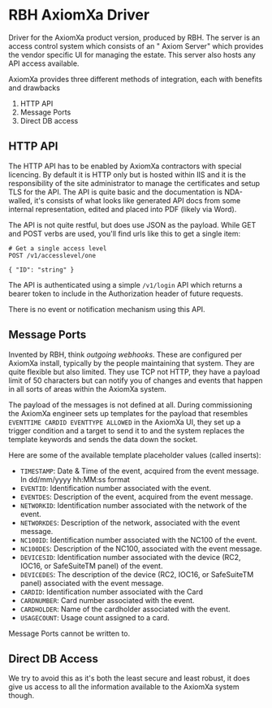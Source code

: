 # RBH AxiomXa Driver

Driver for the AxiomXa product version, produced by RBH. The server is an access control system which consists of an "
Axiom Server" which provides the vendor specific UI for managing the estate. This server also hosts any API access
available.

AxiomXa provides three different methods of integration, each with benefits and drawbacks

1. HTTP API
2. Message Ports
3. Direct DB access

## HTTP API

The HTTP API has to be enabled by AxiomXa contractors with special licencing. By default it is HTTP only but is hosted
within IIS and it is the responsibility of the site administrator to manage the certificates and setup TLS for the API.
The API is quite basic and the documentation is NDA-walled, it's consists of what looks like generated API docs from
some internal representation, edited and placed into PDF (likely via Word).

The API is not quite restful, but does use JSON as the payload. While GET and POST verbs are used, you'll find urls like
this to get a single item:

```http request
# Get a single access level
POST /v1/accesslevel/one

{ "ID": "string" }
```

The API is authenticated using a simple `/v1/login` API which returns a bearer token to include in the Authorization
header of future requests.

There is no event or notification mechanism using this API.

## Message Ports

Invented by RBH, think _outgoing webhooks_. These are configured per AxiomXa install, typically by the people
maintaining that system. They are quite flexible but also limited. They use TCP not HTTP, they have a payload limit of
50 characters but can notify you of changes and events that happen in all sorts of areas within the AxiomXa system.

The payload of the messages is not defined at all. During commissioning the AxiomXa engineer sets up templates for the
payload that resembles `EVENTTIME CARDID EVENTTYPE ALLOWED` in the AxiomXa UI, they set up a trigger condition and a
target to send it to and the system replaces the template keywords and sends the data down the socket.

Here are some of the available template placeholder values (called inserts):

- `TIMESTAMP`:  Date & Time of the event, acquired from the event message. In dd/mm/yyyy hh:MM:ss format
- `EVENTID`:    Identification number associated with the event.
- `EVENTDES`:   Description of the event, acquired from the event message.
- `NETWORKID`:  Identification number associated with the network of the event.
- `NETWORKDES`: Description of the network, associated with the event message.
- `NC100ID`:    Identification number associated with the NC100 of the event.
- `NC100DES`:   Description of the NC100, associated with the event message.
- `DEVICESID`:  Identification number associated with the device (RC2, IOC16, or SafeSuiteTM panel) of the event.
- `DEVICEDES`:  The description of the device (RC2, IOC16, or SafeSuiteTM panel) associated with the event message.
- `CARDID`:     Identification number associated with the Card
- `CARDNUMBER`: Card number associated with the event.
- `CARDHOLDER`: Name of the cardholder associated with the event.
- `USAGECOUNT`: Usage count assigned to a card.

Message Ports cannot be written to.

## Direct DB Access

We try to avoid this as it's both the least secure and least robust, it does give us access to all the information
available to the AxiomXa system though.

